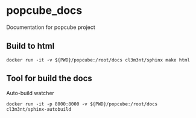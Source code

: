 # popcube_docs

Documentation for popcube project

## Build to html

```
docker run -it -v ${PWD}/popcube:/root/docs cl3m3nt/sphinx make html
```

## Tool for build the docs

Auto-build watcher
```
docker run -it -p 8000:8000 -v ${PWD}/popcube:/root/docs cl3m3nt/sphinx-autobuild
```
